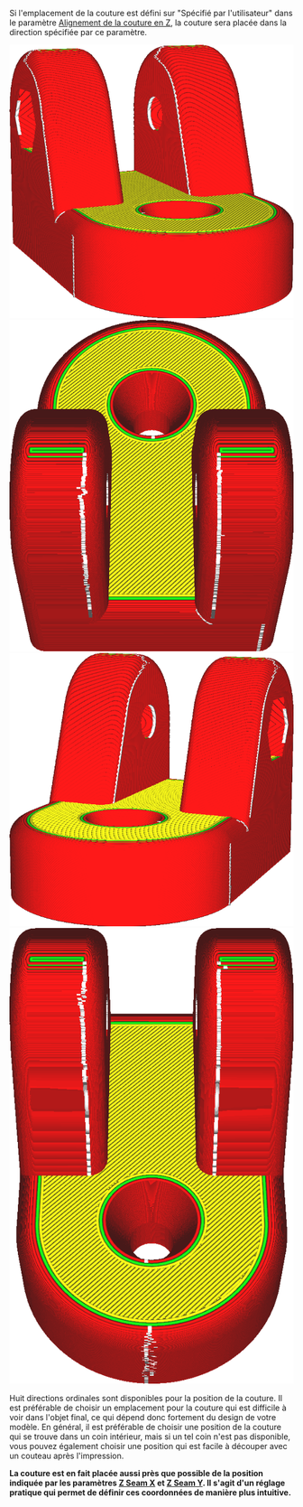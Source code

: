 Si l'emplacement de la couture est défini sur "Spécifié par l'utilisateur" dans le paramètre [Alignement de la couture en Z](z_seam_type.md), la couture sera placée dans la direction spécifiée par ce paramètre.

![La couture est située sur le côté gauche](../../../articles/images/z_seam_x_left.png)
![La couture est située sur la face arrière](../../../articles/images/z_seam_y_back.png)
![La couture est située sur le côté droit](../../../articles/images/z_seam_x_right.png)
![La couture est située sur la face avant](../../../articles/images/z_seam_y_front.png)

Huit directions ordinales sont disponibles pour la position de la couture. Il est préférable de choisir un emplacement pour la couture qui est difficile à voir dans l'objet final, ce qui dépend donc fortement du design de votre modèle. En général, il est préférable de choisir une position de la couture qui se trouve dans un coin intérieur, mais si un tel coin n'est pas disponible, vous pouvez également choisir une position qui est facile à découper avec un couteau après l'impression.

**La couture est en fait placée aussi près que possible de la position indiquée par les paramètres [Z Seam X](z_seam_x.md) et [Z Seam Y](z_seam_y.md). Il s'agit d'un réglage pratique qui permet de définir ces coordonnées de manière plus intuitive.**
